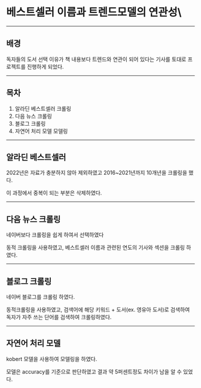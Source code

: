 # 베스트셀러 이름과 트렌드모델의 연관성\

-------------------------

## 배경
독자들의 도서 선택 이유가 책 내용보다 트렌드와 연관이 되어 있다는 기사를 토대로 프로젝트를 진행하게 되었다.

--------------
## 목차
1. 알라딘 베스트셀러 크롤링
2. 다음 뉴스 크롤링
3. 블로그 크롤링
4. 자연어 처리 모델 모델링
-------------------

## 알라딘 베스트셀러

2022년은 자료가 충분하지 않아 제외하였고 2016~2021년까지 10개년을 크롤링을 했다.


이 과정에서 중복이 되는 부분은 삭제하였다.

-------------------------

## 다음 뉴스 크롤링

네이버보다 크롤링을 쉽게 하여서 선택하였다


동적 크롤링을 사용하였고, 베스트셀러 이름과 관련된 연도의 기사와 섹션을 크롤링 하였다.


-----------------------

## 블로그 크롤링

네이버 블로그를 크롤링 하였다.


동적크롤링을 사용하였고, 검색어에 해당 키워드 + 도서(ex. 영유아 도서)로 검색하여 독자가 자주 쓰는 단어를 검색하여 크롤링하였다.

--------------------

## 자연어 처리 모델

kobert 모델을 사용하여 모델링을 하였다.


모델은 accuracy를 기준으로 판단하였고 결과 약 5퍼센트정도 차이가 남을 알 수 있었다.





